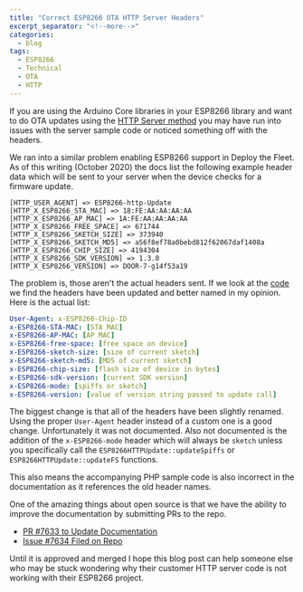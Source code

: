 ```yaml
---
title: "Correct ESP8266 OTA HTTP Server Headers"
excerpt_separator: "<!--more-->"
categories:
  - blog
tags:
  - ESP8266
  - Technical
  - OTA
  - HTTP
---
```


If you are using the Arduino Core libraries in your ESP8266 library and want to do OTA updates using the [HTTP Server method](https://arduino-esp8266.readthedocs.io/en/latest/ota_updates/readme.html#http-server) you may have run into issues with the server sample code or noticed something off with the headers. 

<!--more-->

We ran into a similar problem enabling ESP8266 support in Deploy the Fleet. As of this writing (October 2020) the docs list the following example header data which will be sent to your server when the device checks for a firmware update.

```
[HTTP_USER_AGENT] => ESP8266-http-Update
[HTTP_X_ESP8266_STA_MAC] => 18:FE:AA:AA:AA:AA
[HTTP_X_ESP8266_AP_MAC] => 1A:FE:AA:AA:AA:AA
[HTTP_X_ESP8266_FREE_SPACE] => 671744
[HTTP_X_ESP8266_SKETCH_SIZE] => 373940
[HTTP_X_ESP8266_SKETCH_MD5] => a56f8ef78a0bebd812f62067daf1408a
[HTTP_X_ESP8266_CHIP_SIZE] => 4194304
[HTTP_X_ESP8266_SDK_VERSION] => 1.3.0
[HTTP_X_ESP8266_VERSION] => DOOR-7-g14f53a19
```

The problem is, those aren't the actual headers sent. If we look at the [code](https://github.com/esp8266/Arduino/blob/70e4457041eeb723033fc8011f3d724245d004ae/libraries/ESP8266httpUpdate/src/ESP8266httpUpdate.cpp#L262) we find the headers have been updated and better named in my opinion. Here is the actual list:

```yaml
User-Agent: x-ESP8266-Chip-ID
x-ESP8266-STA-MAC: [STA MAC]
x-ESP8266-AP-MAC: [AP MAC]
x-ESP8266-free-space: [free space on device]
x-ESP8266-sketch-size: [size of current sketch]
x-ESP8266-sketch-md5: [MD5 of current sketch]
x-ESP8266-chip-size: [flash size of device in bytes]
x-ESP8266-sdk-version: [current SDK version]
x-ESP8266-mode: [spiffs or sketch]
x-ESP8266-version: [value of version string passed to update call]
```

The biggest change is that all of the headers have been slightly renamed. Using the proper `User-Agent` header instead of a custom one is a good change. Unfortunately it was not documented. Also not documented is the addition of the `x-ESP8266-mode` header which will always be `sketch` unless you specifically call the `ESP8266HTTPUpdate::updateSpiffs` or `ESP8266HTTPUpdate::updateFS` functions.

This also means the accompanying PHP sample code is also incorrect in the documentation as it references the old header names.

One of the amazing things about open source is that we have the ability to improve the documentation by submitting PRs to the repo.

  - [PR #7633 to Update Documentation](https://github.com/esp8266/Arduino/pull/7633)
  - [Issue #7634 Filed on Repo](https://github.com/esp8266/Arduino/issues/7634)

Until it is approved and merged I hope this blog post can help someone else who may be stuck wondering why their customer HTTP server code is not working with their ESP8266 project.
